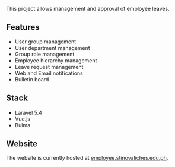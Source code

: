 <Browser content="/assets/img/projects/tas-01.png"></Browser>

This project allows management and approval of employee leaves.

## Features
* User group management
* User department management
* Group role management
* Employee hierarchy management
* Leave request management
* Web and Email notifications
* Bulletin board

## Stack
* Laravel 5.4
* Vue.js
* Bulma

## Website
The website is currently hosted at [employee.stinovaliches.edu.ph](https://employee.stinovaliches.edu.ph).
